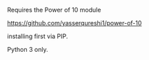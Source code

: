 Requires the Power of 10 module

https://github.com/yasserqureshi1/power-of-10

installing first via PIP.

Python 3 only.